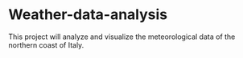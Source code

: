 # Weather-data-analysis
This project will analyze and visualize the meteorological data of the northern coast of Italy.
